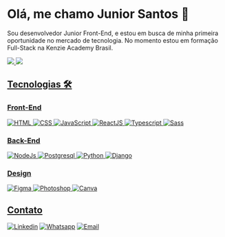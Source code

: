 # Olá, me chamo Junior Santos 👋

Sou desenvolvedor Junior Front-End, e estou em busca de minha primeira oportunidade no mercado de tecnologia. No momento estou em formação Full-Stack na Kenzie Academy Brasil.

<div>
<a href="https://github.com/JuniorSantos05">
<img heigth="180em" src="https://github-readme-stats-sigma-five.vercel.app/api?username=JuniorSantos05&show_icons=true&theme=dark&include_al_commits=true">
<img heigth="180em" src="https://github-readme-stats-sigma-five.vercel.app/api/top-langs/?username=JuniorSantos05&layou=compact&langs_count=16&theme=dark">

</div>

## Tecnologias 🛠️

### Front-End 

![HTML](https://img.shields.io/badge/HTML5-E34F26?style=for-the-badge&logo=html5&logoColor=white)
![CSS](https://img.shields.io/badge/CSS3-1572B6?style=for-the-badge&logo=css3&logoColor=white)
![JavaScript](https://img.shields.io/badge/JavaScript-F7DF1E?style=for-the-badge&logo=javascript&logoColor=black)
![ReactJS](https://img.shields.io/badge/React-20232A?style=for-the-badge&logo=react&logoColor=61DAFB)
![Typescript](https://img.shields.io/badge/TypeScript-007ACC?style=for-the-badge&logo=typescript&logoColor=white)
![Sass](https://img.shields.io/badge/Sass-CC6699?style=for-the-badge&logo=sass&logoColor=white)


### Back-End

![NodeJs](https://img.shields.io/badge/Node.js-43853D?style=for-the-badge&logo=node.js&logoColor=white)
![Postgresql](https://img.shields.io/badge/PostgreSQL-316192?style=for-the-badge&logo=postgresql&logoColor=white)
![Python](https://img.shields.io/badge/Python-14354C?style=for-the-badge&logo=python&logoColor=white)
![Django](https://img.shields.io/badge/Django-092E20?style=for-the-badge&logo=django&logoColor=white)



### Design

![Figma](https://img.shields.io/badge/Figma-F24E1E?style=for-the-badge&logo=figma&logoColor=white)
![Photoshop](https://img.shields.io/badge/Adobe%20Photoshop-31A8FF?style=for-the-badge&logo=Adobe%20Photoshop&logoColor=black)
![Canva](https://img.shields.io/badge/Canva-%2300C4CC.svg?&style=for-the-badge&logo=Canva&logoColor=white)

## Contato

[![Linkedin](https://img.shields.io/badge/LinkedIn-0077B5?style=for-the-badge&logo=linkedin&logoColor=white)](https://www.linkedin.com/in/durvalsantos/)
[![Whatsapp](https://img.shields.io/badge/WhatsApp-25D366?style=for-the-badge&logo=whatsapp&logoColor=white)](https://contate.me/juniorsantos05)
[![Email](https://img.shields.io/badge/Gmail-D14836?style=for-the-badge&logo=gmail&logoColor=white)](nuno.ribeiro05@hotmail.com)
